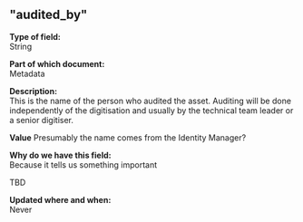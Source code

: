 ## "audited_by"

**Type of field:**  
String  

**Part of which document:**  
Metadata

**Description:**  
This is the name of the person who audited the asset. Auditing will be done independently of the digitisation and usually by the technical team leader or a senior digitiser.

**Value**
Presumably the name comes from the Identity Manager?

**Why do we have this field:**  
Because it tells us something important  

TBD

**Updated where and when:**  
Never
